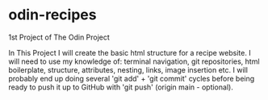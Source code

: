 # odin-recipes
1st Project of The Odin Project

In This Project I will create the basic html structure for a recipe website.
I will need to use my knowledge of: terminal navigation, git repositories, html boilerplate, structure, attributes, nesting, links, image insertion etc.
I will probably end up doing several 'git add' + 'git commit' cycles before being ready to push it up to GitHub with 'git push' (origin main - optional).